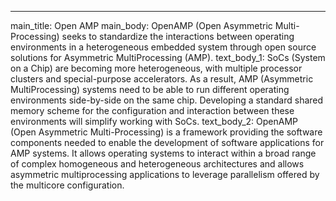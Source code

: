 ---

main_title: Open AMP
main_body: OpenAMP (Open Asymmetric Multi-Processing) seeks to standardize the interactions between operating environments in a heterogeneous embedded system through open source solutions for Asymmetric MultiProcessing (AMP).
text_body_1: SoCs (System on a Chip) are becoming more heterogeneous, with multiple processor clusters and special-purpose accelerators. As a result, AMP (Asymmetric MultiProcessing) systems need to be able to run different operating environments side-by-side on the same chip. Developing a standard shared memory scheme for the configuration and interaction between these environments will simplify working with SoCs.
text_body_2: OpenAMP (Open Asymmetric Multi-Processing) is a framework providing the software components needed to enable the development of software applications for AMP systems. It allows operating systems to interact within a broad range of complex homogeneous and heterogeneous architectures and allows asymmetric multiprocessing applications to leverage parallelism offered by the multicore configuration.
